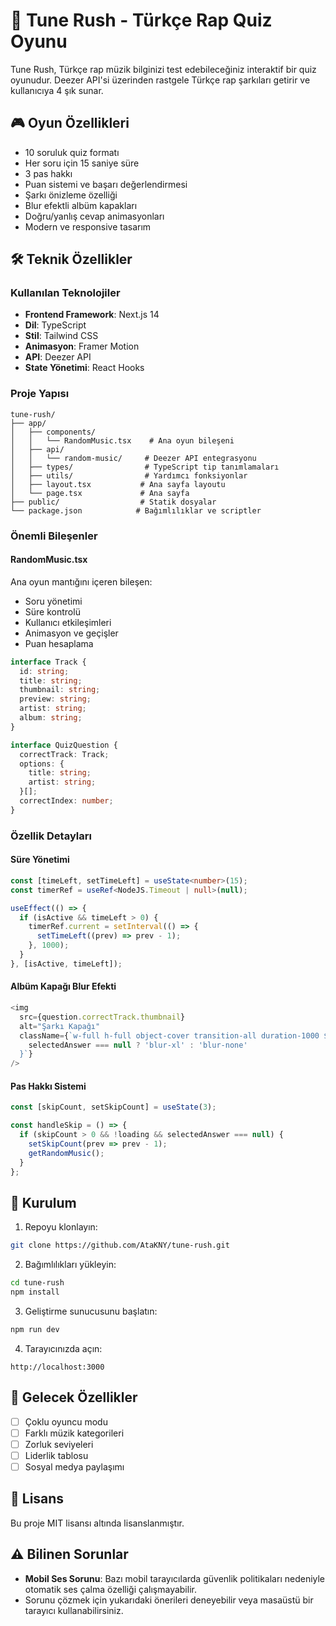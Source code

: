 # 🎵 Tune Rush - Türkçe Rap Quiz Oyunu

Tune Rush, Türkçe rap müzik bilginizi test edebileceğiniz interaktif bir quiz oyunudur. Deezer API'si üzerinden rastgele Türkçe rap şarkıları getirir ve kullanıcıya 4 şık sunar.


## 🎮 Oyun Özellikleri

- 10 soruluk quiz formatı
- Her soru için 15 saniye süre
- 3 pas hakkı
- Puan sistemi ve başarı değerlendirmesi
- Şarkı önizleme özelliği
- Blur efektli albüm kapakları
- Doğru/yanlış cevap animasyonları
- Modern ve responsive tasarım

## 🛠️ Teknik Özellikler

### Kullanılan Teknolojiler

- **Frontend Framework**: Next.js 14
- **Dil**: TypeScript
- **Stil**: Tailwind CSS
- **Animasyon**: Framer Motion
- **API**: Deezer API
- **State Yönetimi**: React Hooks

### Proje Yapısı

```
tune-rush/
├── app/
│   ├── components/
│   │   └── RandomMusic.tsx    # Ana oyun bileşeni
│   ├── api/
│   │   └── random-music/     # Deezer API entegrasyonu
│   ├── types/                # TypeScript tip tanımlamaları
│   ├── utils/                # Yardımcı fonksiyonlar
│   ├── layout.tsx           # Ana sayfa layoutu
│   └── page.tsx             # Ana sayfa
├── public/                  # Statik dosyalar
└── package.json            # Bağımlılıklar ve scriptler
```

### Önemli Bileşenler

#### RandomMusic.tsx
Ana oyun mantığını içeren bileşen:
- Soru yönetimi
- Süre kontrolü
- Kullanıcı etkileşimleri
- Animasyon ve geçişler
- Puan hesaplama

```typescript
interface Track {
  id: string;
  title: string;
  thumbnail: string;
  preview: string;
  artist: string;
  album: string;
}

interface QuizQuestion {
  correctTrack: Track;
  options: {
    title: string;
    artist: string;
  }[];
  correctIndex: number;
}
```

### Özellik Detayları

#### Süre Yönetimi
```typescript
const [timeLeft, setTimeLeft] = useState<number>(15);
const timerRef = useRef<NodeJS.Timeout | null>(null);

useEffect(() => {
  if (isActive && timeLeft > 0) {
    timerRef.current = setInterval(() => {
      setTimeLeft((prev) => prev - 1);
    }, 1000);
  }
}, [isActive, timeLeft]);
```

#### Albüm Kapağı Blur Efekti
```typescript
<img
  src={question.correctTrack.thumbnail}
  alt="Şarkı Kapağı"
  className={`w-full h-full object-cover transition-all duration-1000 ${
    selectedAnswer === null ? 'blur-xl' : 'blur-none'
  }`}
/>
```

#### Pas Hakkı Sistemi
```typescript
const [skipCount, setSkipCount] = useState(3);

const handleSkip = () => {
  if (skipCount > 0 && !loading && selectedAnswer === null) {
    setSkipCount(prev => prev - 1);
    getRandomMusic();
  }
};
```

## 🚀 Kurulum

1. Repoyu klonlayın:
```bash
git clone https://github.com/AtaKNY/tune-rush.git
```

2. Bağımlılıkları yükleyin:
```bash
cd tune-rush
npm install
```

3. Geliştirme sunucusunu başlatın:
```bash
npm run dev
```

4. Tarayıcınızda açın:
```
http://localhost:3000
```

## 🎯 Gelecek Özellikler

- [ ] Çoklu oyuncu modu
- [ ] Farklı müzik kategorileri
- [ ] Zorluk seviyeleri
- [ ] Liderlik tablosu
- [ ] Sosyal medya paylaşımı

## 📝 Lisans

Bu proje MIT lisansı altında lisanslanmıştır.

## ⚠️ Bilinen Sorunlar

- **Mobil Ses Sorunu**: Bazı mobil tarayıcılarda güvenlik politikaları nedeniyle otomatik ses çalma özelliği çalışmayabilir.
- Sorunu çözmek için yukarıdaki önerileri deneyebilir veya masaüstü bir tarayıcı kullanabilirsiniz.

